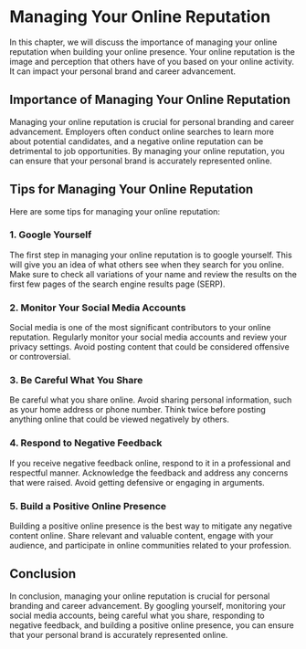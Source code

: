 Managing Your Online Reputation
=========================================================================

In this chapter, we will discuss the importance of managing your online reputation when building your online presence. Your online reputation is the image and perception that others have of you based on your online activity. It can impact your personal brand and career advancement.

Importance of Managing Your Online Reputation
---------------------------------------------

Managing your online reputation is crucial for personal branding and career advancement. Employers often conduct online searches to learn more about potential candidates, and a negative online reputation can be detrimental to job opportunities. By managing your online reputation, you can ensure that your personal brand is accurately represented online.

Tips for Managing Your Online Reputation
----------------------------------------

Here are some tips for managing your online reputation:

### 1. Google Yourself

The first step in managing your online reputation is to google yourself. This will give you an idea of what others see when they search for you online. Make sure to check all variations of your name and review the results on the first few pages of the search engine results page (SERP).

### 2. Monitor Your Social Media Accounts

Social media is one of the most significant contributors to your online reputation. Regularly monitor your social media accounts and review your privacy settings. Avoid posting content that could be considered offensive or controversial.

### 3. Be Careful What You Share

Be careful what you share online. Avoid sharing personal information, such as your home address or phone number. Think twice before posting anything online that could be viewed negatively by others.

### 4. Respond to Negative Feedback

If you receive negative feedback online, respond to it in a professional and respectful manner. Acknowledge the feedback and address any concerns that were raised. Avoid getting defensive or engaging in arguments.

### 5. Build a Positive Online Presence

Building a positive online presence is the best way to mitigate any negative content online. Share relevant and valuable content, engage with your audience, and participate in online communities related to your profession.

Conclusion
----------

In conclusion, managing your online reputation is crucial for personal branding and career advancement. By googling yourself, monitoring your social media accounts, being careful what you share, responding to negative feedback, and building a positive online presence, you can ensure that your personal brand is accurately represented online.

